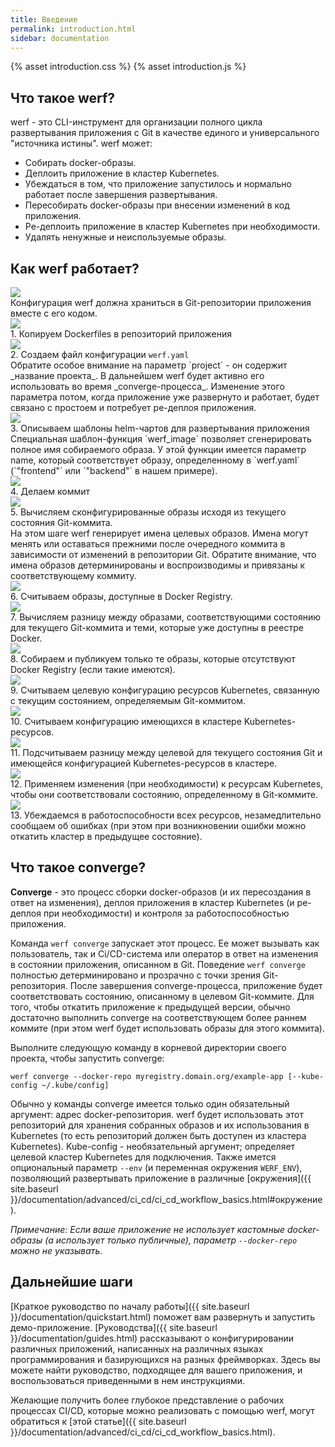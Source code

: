 ```yaml
---
title: Введение
permalink: introduction.html
sidebar: documentation
---
```


{% asset introduction.css %}
{% asset introduction.js %}

## Что такое werf?

werf - это CLI-инструмент для организации полного цикла развертывания приложения с Git в качестве единого и универсального "источника истины". werf может:

 - Собирать docker-образы.
 - Деплоить приложение в кластер Kubernetes.
 - Убеждаться в том, что приложение запустилось и нормально работает после завершения развертывания.
 - Пересобирать docker-образы при внесении изменений в код приложения.
 - Ре-деплоить приложение в кластер Kubernetes при необходимости.
 - Удалять ненужные и неиспользуемые образы.

## Как werf работает?

<div id="introduction-presentation" class="introduction-presentation">
    <div class="introduction-presentation__container">
        <div class="introduction-presentation__slide">
            <img src="{% asset introduction/dds-1.png @path %}"
            class="introduction-presentation__slide-img" />
            <div class="introduction-presentation__slide-text">
                Конфигурация werf должна храниться в Git-репозитории приложения вместе с его кодом.
            </div>
        </div>
        <div class="introduction-presentation__slide">
            <img src="{% asset introduction/dds-2.png @path %}"
            class="introduction-presentation__slide-img" />
            <div class="introduction-presentation__slide-text">
                <div class="introduction-presentation__slide-title">
                    1. Копируем Dockerfiles в репозиторий приложения
                </div>
            </div>
        </div>
        <div class="introduction-presentation__slide">
            <img src="{% asset introduction/dds-3.png @path %}"
            class="introduction-presentation__slide-img" />
            <div class="introduction-presentation__slide-text">
                <div class="introduction-presentation__slide-title">
                    2. Создаем файл конфигурации <code>werf.yaml</code>
                </div>
<div markdown="1">
Обратите особое внимание на параметр `project` - он содержит _название проекта_. В дальнейшем werf будет активно его использовать во время _converge-процесса_. Изменение этого параметра потом, когда приложение уже развернуто и работает, будет связано с простоем и потребует ре-деплоя приложения.
</div>
            </div>
        </div>
        <div class="introduction-presentation__slide">
            <img src="{% asset introduction/dds-4.png @path %}"
            class="introduction-presentation__slide-img" />
            <div class="introduction-presentation__slide-text">
                <div class="introduction-presentation__slide-title">
                    3. Описываем шаблоны helm-чартов для развертывания приложения
                </div>
<div markdown="1">
Специальная шаблон-функция `werf_image` позволяет сгенерировать полное имя собираемого образа. У этой функции имеется параметр name, который соответствует образу, определенному в `werf.yaml` (`"frontend"` или `"backend"` в нашем примере).
</div>
            </div>
        </div>
        <div class="introduction-presentation__slide">
            <img src="{% asset introduction/dds-5.png @path %}"
            class="introduction-presentation__slide-img" />
            <div class="introduction-presentation__slide-text">
                <div class="introduction-presentation__slide-title">
                    4. Делаем коммит
                </div>
            </div>
        </div>
        <div class="introduction-presentation__slide">
            <img src="{% asset introduction/c-1.png @path %}"
            class="introduction-presentation__slide-img" />
            <div class="introduction-presentation__slide-text">
                <div class="introduction-presentation__slide-title">
                    5. Вычисляем сконфигурированные образы исходя из текущего состояния Git-коммита.
                </div>
<div markdown="1">
На этом шаге werf генерирует имена целевых образов. Имена могут менять или оставаться прежними после очередного коммита в зависимости от изменений в репозитории Git. Обратите внимание, что имена образов детерминированы и воспроизводимы и привязаны к соответствующему коммиту.
</div>
            </div>
        </div>
        <div class="introduction-presentation__slide">
            <img src="{% asset introduction/c-2.png @path %}"
            class="introduction-presentation__slide-img" />
            <div class="introduction-presentation__slide-text">
                <div class="introduction-presentation__slide-title">
                    6. Считываем образы, доступные в Docker Registry.
                </div>
            </div>
        </div>
        <div class="introduction-presentation__slide">
            <img src="{% asset introduction/c-3.png @path %}"
            class="introduction-presentation__slide-img" />
            <div class="introduction-presentation__slide-text">
                <div class="introduction-presentation__slide-title">
                    7. Вычисляем разницу между образами, соответствующими состоянию для текущего Git-коммита и теми, которые уже доступны в реестре Docker.
                </div>
            </div>
        </div>
        <div class="introduction-presentation__slide">
            <img src="{% asset introduction/c-4.png @path %}"
            class="introduction-presentation__slide-img" />
            <div class="introduction-presentation__slide-text">
                <div class="introduction-presentation__slide-title">
                    8. Собираем и публикуем только те образы, которые отсутствуют Docker Registry (если такие имеются).
                </div>
            </div>
        </div>
        <div class="introduction-presentation__slide">
            <img src="{% asset introduction/c-5.png @path %}"
            class="introduction-presentation__slide-img" />
            <div class="introduction-presentation__slide-text">
                <div class="introduction-presentation__slide-title">
                    9. Считываем целевую конфигурацию ресурсов Kubernetes, связанную с текущим состоянием, определяемым Git-коммитом.
                </div>
            </div>
        </div>
        <div class="introduction-presentation__slide">
            <img src="{% asset introduction/c-6.png @path %}"
            class="introduction-presentation__slide-img" />
            <div class="introduction-presentation__slide-text">
                <div class="introduction-presentation__slide-title">
                    10. Считываем конфигурацию имеющихся в кластере Kubernetes-ресурсов.
                </div>
            </div>
        </div>
        <div class="introduction-presentation__slide">
            <img src="{% asset introduction/c-7.png @path %}"
            class="introduction-presentation__slide-img" />
            <div class="introduction-presentation__slide-text">
                <div class="introduction-presentation__slide-title">
                    11. Подсчитываем разницу между целевой для текущего состояния Git и имеющейся конфигурацией Kubernetes-ресурсов в кластере.
                </div>
            </div>
        </div>
        <div class="introduction-presentation__slide">
            <img src="{% asset introduction/c-8.png @path %}"
            class="introduction-presentation__slide-img" />
            <div class="introduction-presentation__slide-text">
                <div class="introduction-presentation__slide-title">
                    12. Применяем изменения (при необходимости) к ресурсам Kubernetes, чтобы они соответствовали состоянию, определенному в Git-коммите.
                </div>
            </div>
        </div>
        <div class="introduction-presentation__slide">
            <img src="{% asset introduction/c-9.png @path %}"
            class="introduction-presentation__slide-img" />
            <div class="introduction-presentation__slide-text">
                <div class="introduction-presentation__slide-title">
                    13. Убеждаемся в работоспособности всех ресурсов, незамедлительно сообщаем об ошибках (при этом при возникновении ошибки можно откатить кластер в предыдущее состояние).
                </div>
            </div>
        </div>
    </div>
</div>

## Что такое converge?

**Converge** - это процесс сборки docker-образов (и их пересоздания в ответ на изменения), деплоя приложения в кластер Kubernetes (и ре-деплоя при необходимости) и контроля за работоспособностью приложения.

Команда `werf converge` запускает этот процесс. Ее может вызывать как пользователь, так и Ci/CD-система или оператор в ответ на изменения в состоянии приложения, описанном в Git. Поведение `werf converge` полностью детерминировано и прозрачно с точки зрения Git-репозитория. После завершения converge-процесса, приложение будет соответствовать состоянию, описанному в целевом Git-коммите. Для того, чтобы откатить приложение к предыдущей версии, обычно достаточно выполнить converge на соответствующем более раннем коммите (при этом werf будет использовать образы для этого коммита).

Выполните следующую команду в корневой директории своего проекта, чтобы запустить converge:

```
werf converge --docker-repo myregistry.domain.org/example-app [--kube-config ~/.kube/config]
```

Обычно у команды converge имеется только один обязательный аргумент: адрес docker-репозитория. werf будет использовать этот репозиторий для хранения собранных образов и их использования в Kubernetes (то есть репозиторий должен быть доступен из кластера Kubernetes). Kube-config - необязательный аргумент; определяет целевой кластер Kubernetes для подключения. Также имется опциональный параметр `--env` (и переменная окружения `WERF_ENV`), позволяющий развертывать приложение в различные [окружения]({{ site.baseurl }}/documentation/advanced/ci_cd/ci_cd_workflow_basics.html#окружение).

_Примечание: Если ваше приложение не использует кастомные docker-образы (а использует только публичные), параметр `--docker-repo` можно не указывать._

## Дальнейшие шаги

[Краткое руководство по началу работы]({{ site.baseurl }}/documentation/quickstart.html) поможет вам развернуть и запустить демо-приложение. [Руководства]({{ site.baseurl }}/documentation/guides.html) рассказывают о конфигурировании различных приложений, написанных на различных языках программирования и базирующихся на разных фреймворках. Здесь вы можете найти руководство, подходящее для вашего приложения, и воспользоваться приведенными в нем инструкциями.

Желающие получить более глубокое представление о рабочих процессах CI/CD, которые можно реализовать с помощью werf, могут обратиться к [этой статье]({{ site.baseurl }}/documentation/advanced/ci_cd/ci_cd_workflow_basics.html).
